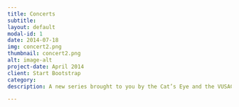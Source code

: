```yaml
---
title: Concerts
subtitle: 
layout: default
modal-id: 1
date: 2014-07-18
img: concert2.png
thumbnail: concert2.png
alt: image-alt
project-date: April 2014
client: Start Bootstrap
category: 
description: A new series brought to you by the Cat’s Eye and the VUSAC! Cat's Eye concerts will be taking place once a month featuring local talent.

---
```


